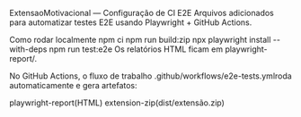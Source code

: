 ExtensaoMotivacional — Configuração de CI E2E
Arquivos adicionados para automatizar testes E2E usando Playwright + GitHub Actions.

Como rodar localmente
npm ci
npm run build:zip
npx playwright install --with-deps
npm run test:e2e
Os relatórios HTML ficam em playwright-report/.

No GitHub Actions, o fluxo de trabalho .github/workflows/e2e-tests.ymlroda automaticamente e gera artefatos:

playwright-report(HTML)
extension-zip(dist/extensão.zip)
